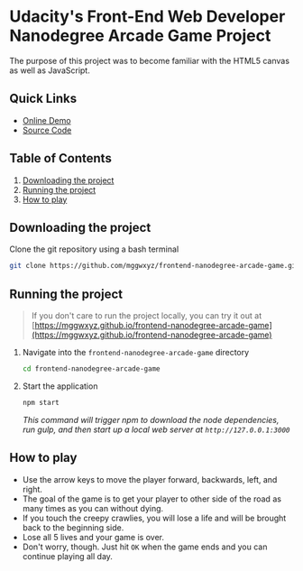 # Udacity's Front-End Web Developer Nanodegree Arcade Game Project

The purpose of this project was to become familiar with the HTML5 canvas as well as JavaScript.

## Quick Links
* [Online Demo](https://mggwxyz.github.io/frontend-nanodegree-arcade-game)
* [Source Code](https://github.com/mggwxyz/frontend-nanodegree-arcade-game)


## Table of Contents
1. [Downloading the project](#downloading-the-project)
1. [Running the project](#running-the-project)
1. [How to play](#how-to-play)

## Downloading the project

Clone the git repository using a bash terminal

```bash
git clone https://github.com/mggwxyz/frontend-nanodegree-arcade-game.git
```
    
## Running the project 
>If you don't care to run the project locally, you can try it out at  [https://mggwxyz.github.io/frontend-nanodegree-arcade-game](https://mggwxyz.github.io/frontend-nanodegree-arcade-game)

1. Navigate into the `frontend-nanodegree-arcade-game` directory

    ```bash
    cd frontend-nanodegree-arcade-game
    ```
1. Start the application

    ```bash
    npm start
    ```
    *This command will trigger npm to download the node dependencies, run gulp, and then start up a local web server at `http://127.0.0.1:3000`*
## How to play

* Use the arrow keys  to move the player forward, backwards, left, and right.
* The goal of the game is to get your player to other side of the road as many times as you can without dying.
* If you touch the creepy crawlies, you will lose a life and will be brought back to the beginning side.
* Lose all 5 lives and your game is over.
* Don't worry, though. Just hit `OK` when the game ends and you can continue playing all day.
